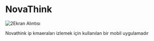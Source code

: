 # NovaThink
![2Ekran Alıntısı](https://github.com/omerdesezen/NovaThink/assets/88531935/868a5c56-6e25-467e-9f61-0ff9843022b5)

Novathink ip kmaeraları izlemek için kullanılan bir mobil uygulamadır
